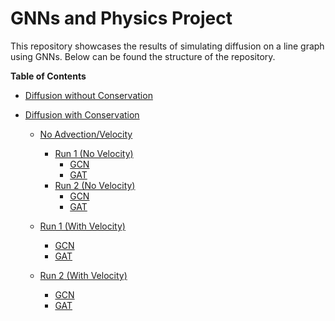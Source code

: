 # GNNs and Physics Project

This repository showcases the results of simulating diffusion on a line graph using GNNs.
Below can be found the structure of the repository.

**Table of Contents**  
- [Diffusion without Conservation](https://github.com/Doonse/Diffusion/tree/main/no_conservation)
  
- [Diffusion with Conservation](https://github.com/Doonse/Diffusion/tree/main/with_conservation)
  
  - [No Advection/Velocity](https://github.com/Doonse/Diffusion/tree/main/with_conservation/Stationary_Diffusion)
    - [Run 1 (No Velocity)](https://github.com/Doonse/Diffusion/tree/main/with_conservation/Stationary_Diffusion/Run1)
      - [GCN]([#gcn](https://github.com/Doonse/Diffusion/tree/main/with_conservation/Stationary_Diffusion/Run1))
      - [GAT]([#gat](https://github.com/Doonse/Diffusion/tree/main/with_conservation/Stationary_Diffusion/Run1))
    - [Run 2 (No Velocity)](https://github.com/Doonse/Diffusion/tree/main/with_conservation/Stationary_Diffusion/Run2)
      - [GCN]([#gcn-1](https://github.com/Doonse/Diffusion/tree/main/with_conservation/Stationary_Diffusion/Run2))
      - [GAT]([#gat-1](https://github.com/Doonse/Diffusion/tree/main/with_conservation/Stationary_Diffusion/Run2))
        
  - [Run 1 (With Velocity)](https://github.com/Doonse/Diffusion/tree/main/with_conservation/Diffusion_with_Advection/Run1)
    - [GCN]([#gcn-2](https://github.com/Doonse/Diffusion/tree/main/with_conservation/Diffusion_with_Advection/Run1))
    - [GAT]([#gat-2](https://github.com/Doonse/Diffusion/tree/main/with_conservation/Diffusion_with_Advection/Run1))
  - [Run 2 (With Velocity)](https://github.com/Doonse/Diffusion/tree/main/with_conservation/Diffusion_with_Advection/Run2)
    - [GCN]([#gcn-3](https://github.com/Doonse/Diffusion/tree/main/with_conservation/Diffusion_with_Advection/Run2))
    - [GAT]([#gat-3](https://github.com/Doonse/Diffusion/tree/main/with_conservation/Diffusion_with_Advection/Run2))
